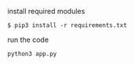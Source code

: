 install required modules
```
$ pip3 install -r requirements.txt
```

run the code
```
python3 app.py
```